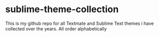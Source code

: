sublime-theme-collection
========================

This is my github repo for all Textmate and Sublime Text themes i have collected over the years.
All order alphabetically